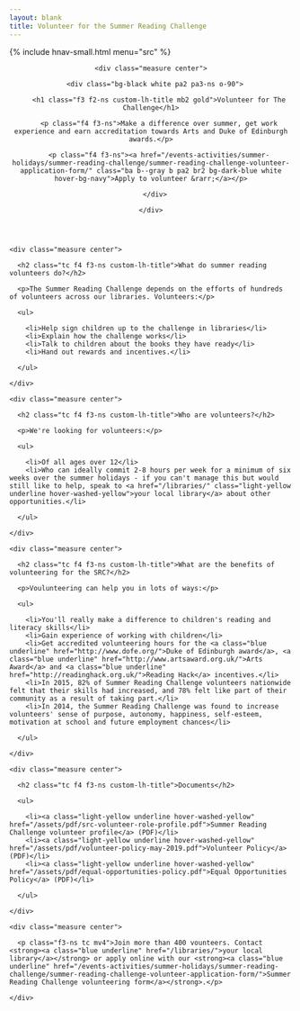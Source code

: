 ```yaml
---
layout: blank
title: Volunteer for the Summer Reading Challenge
---
```


{% include hnav-small.html menu="src" %}

<article class="ph2 ph3-ns pv3 pv4-l bg-black">

  <header class="bg-washed-yellow bb b--light-gray tc ph2 ph3-ns pv3 pv4-ns pv6-l custom-bg-src-volunteer cover">

    <div class="measure center">

      <div class="bg-black white pa2 pa3-ns o-90">

        <h1 class="f3 f2-ns custom-lh-title mb2 gold">Volunteer for The Challenge</h1>

        <p class="f4 f3-ns">Make a difference over summer, get work experience and earn accreditation towards Arts and Duke of Edinburgh awards.</p>

        <p class="f4 f3-ns"><a href="/events-activities/summer-holidays/summer-reading-challenge/summer-reading-challenge-volunteer-application-form/" class="ba b--gray b pa2 br2 bg-dark-blue white hover-bg-navy">Apply to volunteer &rarr;</a></p>

      </div>

    </div>

  </header>

  <section class="ph2 ph3-ns pv3 pb4-l bg-white">

    <div class="measure center">

      <h2 class="tc f4 f3-ns custom-lh-title">What do summer reading volunteers do?</h2>

      <p>The Summer Reading Challenge depends on the efforts of hundreds of volunteers across our libraries. Volunteers:</p>

      <ul>

        <li>Help sign children up to the challenge in libraries</li>
        <li>Explain how the challenge works</li>
        <li>Talk to children about the books they have ready</li>
        <li>Hand out rewards and incentives.</li>

      </ul>

    </div>

  </section>

  <section class="ph2 ph3-ns pv3 pb4-l bg-navy near-white">

    <div class="measure center">

      <h2 class="tc f4 f3-ns custom-lh-title">Who are volunteers?</h2>

      <p>We're looking for volunteers:</p>

      <ul>

        <li>Of all ages over 12</li>
        <li>Who can ideally commit 2-8 hours per week for a minimum of six weeks over the summer holidays - if you can't manage this but would still like to help, speak to <a href="/libraries/" class="light-yellow underline hover-washed-yellow">your local library</a> about other opportunities.</li>

      </ul>

    </div>

  </section>

  <section class="ph2 ph3-ns pv3 pb4-l bg-white">

    <div class="measure center">

      <h2 class="tc f4 f3-ns custom-lh-title">What are the benefits of volunteering for the SRC?</h2>

      <p>Voulunteering can help you in lots of ways:</p>

      <ul>

        <li>You'll really make a difference to children's reading and literacy skills</li>
        <li>Gain experience of working with children</li>
        <li>Get accredited volunteering hours for the <a class="blue underline" href="http://www.dofe.org/">Duke of Edinburgh award</a>, <a class="blue underline" href="http://www.artsaward.org.uk/">Arts Award</a> and <a class="blue underline" href="http://readinghack.org.uk/">Reading Hack</a> incentives.</li>
        <li>In 2015, 82% of Summer Reading Challenge volunteers nationwide felt that their skills had increased, and 78% felt like part of their community as a result of taking part.</li>
        <li>In 2014, the Summer Reading Challenge was found to increase volunteers' sense of purpose, autonomy, happiness, self-esteem, motivation at school and future employment chances</li>

      </ul>

    </div>

  </section>

  <section class="ph2 ph3-ns pv3 pb4-l bg-navy near-white">

    <div class="measure center">

      <h2 class="tc f4 f3-ns custom-lh-title">Documents</h2>

      <ul>

        <li><a class="light-yellow underline hover-washed-yellow" href="/assets/pdf/src-volunteer-role-profile.pdf">Summer Reading Challenge volunteer profile</a> (PDF)</li>
        <li><a class="light-yellow underline hover-washed-yellow" href="/assets/pdf/volunteer-policy-may-2019.pdf">Volunteer Policy</a> (PDF)</li>
        <li><a class="light-yellow underline hover-washed-yellow" href="/assets/pdf/equal-opportunities-policy.pdf">Equal Opportunities Policy</a> (PDF)</li>

      </ul>

    </div>

  </section>

  <section class="ph2 ph3-ns pv3 pb4-l bg-light-gray">

    <div class="measure center">

      <p class="f3-ns tc mv4">Join more than 400 vounteers. Contact <strong><a class="blue underline" href="/libraries/">your local library</a></strong> or apply online with our <strong><a class="blue underline" href="/events-activities/summer-holidays/summer-reading-challenge/summer-reading-challenge-volunteer-application-form/">Summer Reading Challenge volunteering form</a></strong>.</p>

    </div>

  </section>

</article>

